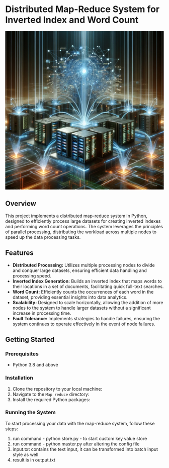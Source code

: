 # Distributed Map-Reduce System for Inverted Index and Word Count

![Distributed Map-Reduce System](/image.webp)


## Overview
This project implements a distributed map-reduce system in Python, designed to efficiently process large datasets for creating inverted indexes and performing word count operations. The system leverages the principles of parallel processing, distributing the workload across multiple nodes to speed up the data processing tasks.

## Features
- **Distributed Processing:** Utilizes multiple processing nodes to divide and conquer large datasets, ensuring efficient data handling and processing speed.
- **Inverted Index Generation:** Builds an inverted index that maps words to their locations in a set of documents, facilitating quick full-text searches.
- **Word Count:** Efficiently counts the occurrences of each word in the dataset, providing essential insights into data analytics.
- **Scalability:** Designed to scale horizontally, allowing the addition of more nodes to the system to handle larger datasets without a significant increase in processing time.
- **Fault Tolerance:** Implements strategies to handle failures, ensuring the system continues to operate effectively in the event of node failures.

## Getting Started
### Prerequisites
- Python 3.8 and above

### Installation
1. Clone the repository to your local machine:
2. Navigate to the `Map reduce` directory:
3. Install the required Python packages:


### Running the System
To start processing your data with the map-reduce system, follow these steps:
1. run command - python store.py - to start custom key value store
2. run command - python master.py after altering the config file
3. input.txt contains the text input, it can be transformed into batch input style as well
4. result is in output.txt

